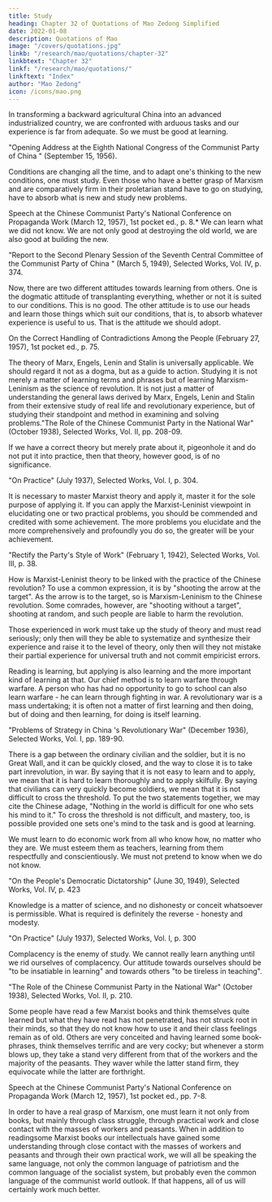 ```yaml
---
title: Study
heading: Chapter 32 of Quotations of Mao Zedong Simplified
date: 2022-01-08
description: Quotations of Mao
image: "/covers/quotations.jpg"
linkb: "/research/mao/quotations/chapter-32"
linkbtext: "Chapter 32"
linkf: "/research/mao/quotations/"
linkftext: "Index"
author: "Mao Zedong"
icon: /icons/mao.png
---
```



In transforming a backward agricultural China into an advanced industrialized country, we are confronted with arduous tasks and our experience is far from adequate. So we must be good at learning. 

"Opening Address at the Eighth National Congress of the Communist Party of China "
(September 15, 1956).

Conditions are changing all the time, and to adapt one's thinking to the new
conditions, one must study. Even those who have a better grasp of Marxism
and are comparatively firm in their proletarian stand have to go on studying,
have to absorb what is new and study new problems.

Speech at the Chinese Communist Party's National Conference on Propaganda Work
(March 12, 1957), 1st pocket ed., p. 8.*
We can learn what we did not know. We are not only good at destroying the
old world, we are also good at building the new.

"Report to the Second Plenary Session of the Seventh Central Committee of the Communist Party of China " (March 5, 1949), Selected Works, Vol. IV, p. 374.

Now, there are two different attitudes towards learning from others. One is the dogmatic attitude of transplanting everything, whether or not it is suited to our conditions. This is no good. The other attitude is to use our heads and learn those things which suit our conditions, that is, to absorb whatever experience is useful to us. That is the attitude we should adopt. 

On the Correct Handling of Contradictions Among the People (February 27, 1957),
1st pocket ed., p. 75.

The theory of Marx, Engels, Lenin and Stalin is universally applicable. We should regard it not as a dogma, but as a guide to action. Studying it is not merely a matter of learning terms and phrases but of learning Marxism-Leninism as the science of revolution. It is not just a matter of understanding the general laws derived by Marx, Engels, Lenin and Stalin from their extensive study of real life and revolutionary experience, but of studying their
standpoint and method in examining and solving problems."The Role of the Chinese Communist Party in the National War" (October 1938),
Selected Works, Vol. II, pp. 208-09.

If we have a correct theory but merely prate about it, pigeonhole it and do not put it into practice, then that theory, however good, is of no significance. 

"On Practice" (July 1937), Selected Works, Vol. I, p. 304.

It is necessary to master Marxist theory and apply it, master it for the sole purpose of applying it. If you can apply the Marxist-Leninist viewpoint in elucidating one or two practical problems, you should be commended and credited with some achievement. The more problems you elucidate and the more comprehensively and profoundly you do so, the greater will be your achievement.

"Rectify the Party's Style of Work" (February 1, 1942), Selected Works, Vol. III, p. 38.

How is Marxist-Leninist theory to be linked with the practice of the Chinese revolution? To use a common expression, it is by "shooting the arrow at the target". As the arrow is to the target, so is Marxism-Leninism to the Chinese revolution. Some comrades, however, are "shooting without a target", shooting at random, and such people are liable to harm the revolution. 

Those experienced in work must take up the study of theory and must read seriously; only then will they be able to systematize and synthesize their experience and raise it to the level of theory, only then will they not mistake their partial experience for universal truth and not commit empiricist errors. 

Reading is learning, but applying is also learning and the more important kind of learning at that. Our chief method is to learn warfare through warfare. A person who has had no opportunity to go to school can also learn warfare - he can learn through fighting in war. A revolutionary war is a mass undertaking; it is often not a matter of first learning and then doing, but of doing and then learning, for doing is itself learning.

"Problems of Strategy in China 's Revolutionary War" (December 1936), Selected Works, Vol. I, pp. 189-90.

There is a gap between the ordinary civilian and the soldier, but it is no Great
Wall, and it can be quickly closed, and the way to close it is to take part inrevolution, in war. By saying that it is not easy to learn and to apply, we
mean that it is hard to learn thoroughly and to apply skilfully. By saying that
civilians can very quickly become soldiers, we mean that it is not difficult to
cross the threshold. To put the two statements together, we may cite the
Chinese adage, "Nothing in the world is difficult for one who sets his mind to
it." To cross the threshold is not difficult, and mastery, too, is possible
provided one sets one's mind to the task and is good at learning.


We must learn to do economic work from all who know how, no matter who they are. We must esteem them as teachers, learning from them respectfully and conscientiously. We must not pretend to know when we do not know.

"On the People's Democratic Dictatorship" (June 30, 1949), Selected Works, Vol. IV, p. 423

Knowledge is a matter of science, and no dishonesty or conceit whatsoever is permissible. What is required is definitely the reverse - honesty and modesty.

"On Practice" (July 1937), Selected Works, Vol. I, p. 300

Complacency is the enemy of study. We cannot really learn anything until we rid ourselves of complacency. Our attitude towards ourselves should be "to be insatiable in learning" and towards others "to be tireless in teaching".


"The Role of the Chinese Communist Party in the National War" (October 1938),
Selected Works, Vol. II, p. 210.

Some people have read a few Marxist books and think themselves quite
learned but what they have read has not penetrated, has not struck root in
their minds, so that they do not know how to use it and their class feelings
remain as of old. Others are very conceited and having learned some book-phrases, think themselves terrific and are very cocky; but whenever a storm blows up, they take a stand very different from that of the workers and the majority of the peasants. They waver while the latter stand firm, they equivocate while the latter are forthright.

Speech at the Chinese Communist Party's National Conference on Propaganda Work
(March 12, 1957), 1st pocket ed., pp. 7-8.

In order to have a real grasp of Marxism, one must learn it not only from books, but mainly through class struggle, through practical work and close contact with the masses of workers and peasants. When in addition to readingsome Marxist books our intellectuals have gained some understanding through close contact with the masses of workers and peasants and through their own practical work, we will all be speaking the same language, not only the common language of patriotism and the common language of the socialist system, but probably even the common language of the communist world outlook. If that happens, all of us will certainly work much better.
